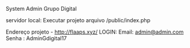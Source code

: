 
System Admin Grupo Digital

servidor local:
Executar projeto arquivo /public/index.php

Endereço projeto - http://flaaps.xyz/
LOGIN:
Email: admin@admin.com
Senha : AdminGdigital17
